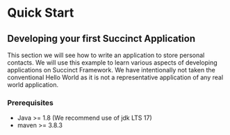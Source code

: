 # Quick Start 
## Developing your first Succinct Application 
This section we will see how to write an application to store personal contacts. We will use this example to learn various aspects of developing applications on Succinct Framework. We have intentionally not  taken the conventional Hello World as it is not a representative application of any real world application. 

### Prerequisites
* Java >= 1.8 (We recommend use  of jdk LTS 17)
* maven >= 3.8.3 






